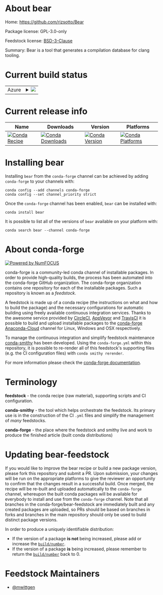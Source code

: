 About bear
==========

Home: https://github.com/rizsotto/Bear

Package license: GPL-3.0-only

Feedstock license: [BSD-3-Clause](https://github.com/conda-forge/bear-feedstock/blob/master/LICENSE.txt)

Summary: Bear is a tool that generates a compilation database for clang tooling.

Current build status
====================


<table>
    
  <tr>
    <td>Azure</td>
    <td>
      <details>
        <summary>
          <a href="https://dev.azure.com/conda-forge/feedstock-builds/_build/latest?definitionId=14698&branchName=master">
            <img src="https://dev.azure.com/conda-forge/feedstock-builds/_apis/build/status/bear-feedstock?branchName=master">
          </a>
        </summary>
        <table>
          <thead><tr><th>Variant</th><th>Status</th></tr></thead>
          <tbody><tr>
              <td>linux_64_grpc_cpp1.42</td>
              <td>
                <a href="https://dev.azure.com/conda-forge/feedstock-builds/_build/latest?definitionId=14698&branchName=master">
                  <img src="https://dev.azure.com/conda-forge/feedstock-builds/_apis/build/status/bear-feedstock?branchName=master&jobName=linux&configuration=linux_64_grpc_cpp1.42" alt="variant">
                </a>
              </td>
            </tr><tr>
              <td>linux_64_grpc_cpp1.43</td>
              <td>
                <a href="https://dev.azure.com/conda-forge/feedstock-builds/_build/latest?definitionId=14698&branchName=master">
                  <img src="https://dev.azure.com/conda-forge/feedstock-builds/_apis/build/status/bear-feedstock?branchName=master&jobName=linux&configuration=linux_64_grpc_cpp1.43" alt="variant">
                </a>
              </td>
            </tr><tr>
              <td>linux_aarch64_grpc_cpp1.42</td>
              <td>
                <a href="https://dev.azure.com/conda-forge/feedstock-builds/_build/latest?definitionId=14698&branchName=master">
                  <img src="https://dev.azure.com/conda-forge/feedstock-builds/_apis/build/status/bear-feedstock?branchName=master&jobName=linux&configuration=linux_aarch64_grpc_cpp1.42" alt="variant">
                </a>
              </td>
            </tr><tr>
              <td>linux_aarch64_grpc_cpp1.43</td>
              <td>
                <a href="https://dev.azure.com/conda-forge/feedstock-builds/_build/latest?definitionId=14698&branchName=master">
                  <img src="https://dev.azure.com/conda-forge/feedstock-builds/_apis/build/status/bear-feedstock?branchName=master&jobName=linux&configuration=linux_aarch64_grpc_cpp1.43" alt="variant">
                </a>
              </td>
            </tr><tr>
              <td>osx_64_grpc_cpp1.42</td>
              <td>
                <a href="https://dev.azure.com/conda-forge/feedstock-builds/_build/latest?definitionId=14698&branchName=master">
                  <img src="https://dev.azure.com/conda-forge/feedstock-builds/_apis/build/status/bear-feedstock?branchName=master&jobName=osx&configuration=osx_64_grpc_cpp1.42" alt="variant">
                </a>
              </td>
            </tr><tr>
              <td>osx_64_grpc_cpp1.43</td>
              <td>
                <a href="https://dev.azure.com/conda-forge/feedstock-builds/_build/latest?definitionId=14698&branchName=master">
                  <img src="https://dev.azure.com/conda-forge/feedstock-builds/_apis/build/status/bear-feedstock?branchName=master&jobName=osx&configuration=osx_64_grpc_cpp1.43" alt="variant">
                </a>
              </td>
            </tr><tr>
              <td>osx_arm64_grpc_cpp1.42</td>
              <td>
                <a href="https://dev.azure.com/conda-forge/feedstock-builds/_build/latest?definitionId=14698&branchName=master">
                  <img src="https://dev.azure.com/conda-forge/feedstock-builds/_apis/build/status/bear-feedstock?branchName=master&jobName=osx&configuration=osx_arm64_grpc_cpp1.42" alt="variant">
                </a>
              </td>
            </tr><tr>
              <td>osx_arm64_grpc_cpp1.43</td>
              <td>
                <a href="https://dev.azure.com/conda-forge/feedstock-builds/_build/latest?definitionId=14698&branchName=master">
                  <img src="https://dev.azure.com/conda-forge/feedstock-builds/_apis/build/status/bear-feedstock?branchName=master&jobName=osx&configuration=osx_arm64_grpc_cpp1.43" alt="variant">
                </a>
              </td>
            </tr>
          </tbody>
        </table>
      </details>
    </td>
  </tr>
</table>

Current release info
====================

| Name | Downloads | Version | Platforms |
| --- | --- | --- | --- |
| [![Conda Recipe](https://img.shields.io/badge/recipe-bear-green.svg)](https://anaconda.org/conda-forge/bear) | [![Conda Downloads](https://img.shields.io/conda/dn/conda-forge/bear.svg)](https://anaconda.org/conda-forge/bear) | [![Conda Version](https://img.shields.io/conda/vn/conda-forge/bear.svg)](https://anaconda.org/conda-forge/bear) | [![Conda Platforms](https://img.shields.io/conda/pn/conda-forge/bear.svg)](https://anaconda.org/conda-forge/bear) |

Installing bear
===============

Installing `bear` from the `conda-forge` channel can be achieved by adding `conda-forge` to your channels with:

```
conda config --add channels conda-forge
conda config --set channel_priority strict
```

Once the `conda-forge` channel has been enabled, `bear` can be installed with:

```
conda install bear
```

It is possible to list all of the versions of `bear` available on your platform with:

```
conda search bear --channel conda-forge
```


About conda-forge
=================

[![Powered by
NumFOCUS](https://img.shields.io/badge/powered%20by-NumFOCUS-orange.svg?style=flat&colorA=E1523D&colorB=007D8A)](https://numfocus.org)

conda-forge is a community-led conda channel of installable packages.
In order to provide high-quality builds, the process has been automated into the
conda-forge GitHub organization. The conda-forge organization contains one repository
for each of the installable packages. Such a repository is known as a *feedstock*.

A feedstock is made up of a conda recipe (the instructions on what and how to build
the package) and the necessary configurations for automatic building using freely
available continuous integration services. Thanks to the awesome service provided by
[CircleCI](https://circleci.com/), [AppVeyor](https://www.appveyor.com/)
and [TravisCI](https://travis-ci.com/) it is possible to build and upload installable
packages to the [conda-forge](https://anaconda.org/conda-forge)
[Anaconda-Cloud](https://anaconda.org/) channel for Linux, Windows and OSX respectively.

To manage the continuous integration and simplify feedstock maintenance
[conda-smithy](https://github.com/conda-forge/conda-smithy) has been developed.
Using the ``conda-forge.yml`` within this repository, it is possible to re-render all of
this feedstock's supporting files (e.g. the CI configuration files) with ``conda smithy rerender``.

For more information please check the [conda-forge documentation](https://conda-forge.org/docs/).

Terminology
===========

**feedstock** - the conda recipe (raw material), supporting scripts and CI configuration.

**conda-smithy** - the tool which helps orchestrate the feedstock.
                   Its primary use is in the construction of the CI ``.yml`` files
                   and simplify the management of *many* feedstocks.

**conda-forge** - the place where the feedstock and smithy live and work to
                  produce the finished article (built conda distributions)


Updating bear-feedstock
=======================

If you would like to improve the bear recipe or build a new
package version, please fork this repository and submit a PR. Upon submission,
your changes will be run on the appropriate platforms to give the reviewer an
opportunity to confirm that the changes result in a successful build. Once
merged, the recipe will be re-built and uploaded automatically to the
`conda-forge` channel, whereupon the built conda packages will be available for
everybody to install and use from the `conda-forge` channel.
Note that all branches in the conda-forge/bear-feedstock are
immediately built and any created packages are uploaded, so PRs should be based
on branches in forks and branches in the main repository should only be used to
build distinct package versions.

In order to produce a uniquely identifiable distribution:
 * If the version of a package **is not** being increased, please add or increase
   the [``build/number``](https://docs.conda.io/projects/conda-build/en/latest/resources/define-metadata.html#build-number-and-string).
 * If the version of a package **is** being increased, please remember to return
   the [``build/number``](https://docs.conda.io/projects/conda-build/en/latest/resources/define-metadata.html#build-number-and-string)
   back to 0.

Feedstock Maintainers
=====================

* [@mwittgen](https://github.com/mwittgen/)

